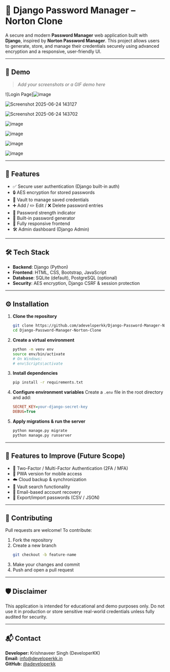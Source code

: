 
# 🔐 Django Password Manager – Norton Clone

A secure and modern **Password Manager** web application built with **Django**, inspired by **Norton Password Manager**. This project allows users to generate, store, and manage their credentials securely using advanced encryption and a responsive, user-friendly UI.

---

## 📸 Demo

> *Add your screenshots or a GIF demo here*

![Login Page]![image](https://github.com/user-attachments/assets/ed46154f-fd93-484c-aa34-bace84895082)

![Screenshot 2025-06-24 143127](https://github.com/user-attachments/assets/8b03405b-cee2-4fd3-8a00-9ac663222732)

![Screenshot 2025-06-24 143702](https://github.com/user-attachments/assets/e55a1b5e-0977-470b-961c-3a57f8efcd62)

![image](https://github.com/user-attachments/assets/92bad8b9-7999-4cfd-806e-b08691d360f8)

![image](https://github.com/user-attachments/assets/dacca035-6d1a-42e8-bbcf-c311d39e57c4)

![image](https://github.com/user-attachments/assets/3265e5a9-a181-4909-9d04-f9c75cdb4c7a)

![image](https://github.com/user-attachments/assets/3584e94c-8b1a-4aba-8a98-b726bb8550fc)


---

## 🚀 Features

- ✅ Secure user authentication (Django built-in auth)
- 🔒 AES encryption for stored passwords
- 📁 Vault to manage saved credentials
- ➕ Add / ✏️ Edit / ❌ Delete password entries
- 🧠 Password strength indicator
- 🔐 Built-in password generator
- 📱 Fully responsive frontend
- 🛠 Admin dashboard (Django Admin)

---

## 🛠 Tech Stack

- **Backend**: Django (Python)
- **Frontend**: HTML, CSS, Bootstrap, JavaScript
- **Database**: SQLite (default), PostgreSQL (optional)
- **Security**: AES encryption, Django CSRF & session protection

---

## ⚙️ Installation

1. **Clone the repository**
   ```bash
   git clone https://github.com/adeveloperkk/Django-Password-Manager-Norton-Clone.git
   cd Django-Password-Manager-Norton-Clone
   ```

2. **Create a virtual environment**
   ```bash
   python -m venv env
   source env/bin/activate
   # On Windows:
   # env\Scripts\activate
   ```

3. **Install dependencies**
   ```bash
   pip install -r requirements.txt
   ```

4. **Configure environment variables**
   Create a `.env` file in the root directory and add:
   ```ini
   SECRET_KEY=your-django-secret-key
   DEBUG=True
   ```

5. **Apply migrations & run the server**
   ```bash
   python manage.py migrate
   python manage.py runserver
   ```

---

## 🧪 Features to Improve (Future Scope)

- 🔁 Two-Factor / Multi-Factor Authentication (2FA / MFA)
- 📱 PWA version for mobile access
- ☁️ Cloud backup & synchronization
- 🔎 Vault search functionality
- 📩 Email-based account recovery
- 🧾 Export/import passwords (CSV / JSON)

---

## 🤝 Contributing

Pull requests are welcome! To contribute:

1. Fork the repository  
2. Create a new branch  
   ```bash
   git checkout -b feature-name
   ```
3. Make your changes and commit  
4. Push and open a pull request

---

## 🛡️ Disclaimer

This application is intended for educational and demo purposes only. Do not use it in production or store sensitive real-world credentials unless fully audited for security.

---

## 📬 Contact

**Developer:** Krishnaveer Singh (DeveloperKK)  
**Email:** [info@developerkk.in](mailto:info@developerkk.in)  
**GitHub:** [@adeveloperkk](https://github.com/adeveloperkk)
